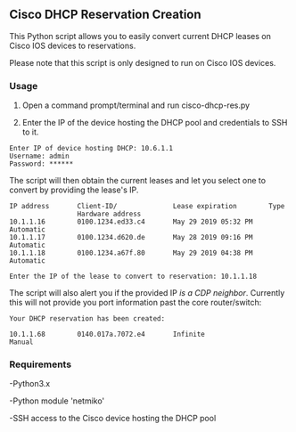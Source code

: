 ## Cisco DHCP Reservation Creation

This Python script allows you to easily convert current DHCP leases on Cisco IOS devices to reservations.

Please note that this script is only designed to run on Cisco IOS devices.

### Usage

1. Open a command prompt/terminal and run cisco-dhcp-res.py 

2. Enter the IP of the device hosting the DHCP pool and credentials to SSH to it.

```
Enter IP of device hosting DHCP: 10.6.1.1
Username: admin
Password: ******
```

The script will then obtain the current leases and let you select one to convert by providing the lease's IP.

```
IP address       Client-ID/              Lease expiration        Type
                 Hardware address
10.1.1.16        0100.1234.ed33.c4       May 29 2019 05:32 PM    Automatic
10.1.1.17        0100.1234.d620.de       May 28 2019 09:16 PM    Automatic
10.1.1.18        0100.1234.a67f.80       May 29 2019 04:38 PM    Automatic

Enter the IP of the lease to convert to reservation: 10.1.1.18
```

The script will also alert you if the provided IP *is a CDP neighbor*. Currently this will not provide you port information past the core router/switch:

```
Your DHCP reservation has been created:

10.1.1.68        0140.017a.7072.e4       Infinite                Manual
```

### Requirements

-Python3.x

-Python module 'netmiko'

-SSH access to the Cisco device hosting the DHCP pool

